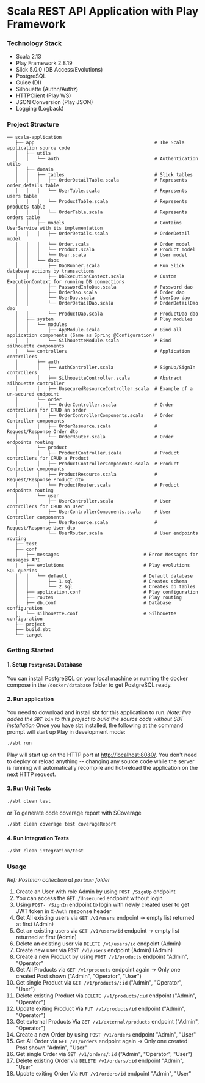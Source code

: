 # Scala REST API Application with Play Framework

### Technology Stack
- Scala 2.13
- Play Framework 2.8.19
- Slick 5.0.0 (DB Access/Evolutions)
- PostgreSQL
- Guice (DI)
- Silhouette (Authn/Authz)
- HTTPClient (Play WS)
- JSON Conversion (Play JSON)
- Logging (Logback)

### Project Structure
```
── scala-application
   ├── app                                            # The Scala application source code
   │   ├── utils
   │   │   └── auth                                   # Authentication utils
   │   ├── domain
   │   │   ├── tables                                 # Slick tables
   │   │   │   ├── OrderDetailTable.scala             # Represents order_details table
   │   │   │   └── UserTable.scala                    # Represents users table
   │   │   │   └── ProductTable.scala                 # Represents products table
   │   │   │   └── OrderTable.scala                   # Represents orders table
   │   │   ├── models                                 # Contains UserService with its implementation
   │   │   │   ├── OrderDetails.scala                 # OrderDetail model
   │   │   │   └── Order.scala                        # Order model
   │   │   │   └── Product.scala                      # Product model
   │   │   │   └── User.scala                         # User model
   │   │   └── daos
   │   │       ├── DaoRunner.scala                    # Run Slick database actions by transactions
   │   │       ├── DbExecutionContext.scala           # Custom ExecutionContext for running DB connections
   │   │       ├── PasswordInfoDao.scala              # Password dao
   │   │       ├── OrderDao.scala                     # Order dao
   │   │       └── UserDao.scala                      # UserDao dao
   │   │       └── OrderDetailDao.scala               # OrderDetailDao dao
   │   │       └── ProductDao.scala                   # ProductDao dao
   │   ├── system                                     # Play modules
   │   │   └── modules
   │   │       ├── AppModule.scala                    # Bind all application components (Same as Spring @Configuration)
   │   │       └── SilhouetteModule.scala             # Bind silhouette components
   │   └── controllers                                # Application controllers
   │       ├── auth                                   
   │       │   ├── AuthController.scala               # SignUp/SignIn controllers
   │       │   ├── SilhouetteController.scala         # Abstract silhouette controller
   │       │   ├── UnsecuredResourceController.scala  # Example of a un-secured endpoint
   │       └── order                                   
   │       │   ├── OrderController.scala              # Order controllers for CRUD an order
   │       │   ├── OrderControllerComponents.scala    # Order Controller components
   │       │   ├── OrderResource.scala                # Request/Response Order dto
   │       │   └── OrderRouter.scala                  # Order endpoints routing
   │       └── product                                   
   │       │   ├── ProductController.scala            # Product controllers for CRUD a Product
   │       │   ├── ProductControllerComponents.scala  # Product Controller components
   │       │   ├── ProductResource.scala              # Request/Response Product dto
   │       │   └── ProductRouter.scala                # Product endpoints routing
   │       └── user                                   
   │           ├── UserController.scala               # User controllers for CRUD an User
   │           ├── UserControllerComponents.scala     # User Controller components
   │           ├── UserResource.scala                 # Request/Response User dto
   │           └── UserRouter.scala                   # User endpoints routing
   ├── test
   ├── conf
   │   ├── messages                               # Error Messages for messages API
   │   ├── evolutions                             # Play evolutions SQL queries
   │   │   └── default                            # Default database
   │   │       ├── 1.sql                          # Creates schema
   │   │       └── 2.sql                          # Creates db tables
   │   ├── application.conf                       # Play configuration
   │   ├── routes                                 # Play routing
   │   ├── db.conf                                # Database configuration
   │   └── silhouette.conf                        # Silhouette configuration
   ├── project
   ├── build.sbt
   └── target
```

### Getting Started

#### 1. Setup `PostgreSQL` Database
You can install PostgreSQL on your local machine or running the docker compose in the `/docker/database` folder
to get PostgreSQL ready.

#### 2. Run application 
You need to download and install sbt for this application to run.
_Note: I've added the `SBT bin` to this project to build the source code without SBT installation_
Once you have sbt installed, the following at the command prompt will start up Play in development mode:
```bash
./sbt run
```

Play will start up on the HTTP port at <http://localhost:8080/>.   You don't need to deploy or reload anything -- changing any source code while the server is running will automatically recompile and hot-reload the application on the next HTTP request.

#### 3. Run Unit Tests
```bash
./sbt clean test
```

or To generate code coverage report with SCoverage
```bash
./sbt clean coverage test coverageReport
```

#### 4. Run Integration Tests
```bash
./sbt clean integration/test
```

### Usage
_Ref: Postman collection at `postman` folder_

1. Create an User with role Admin by using `POST /SignUp` endpoint
2. You can access the `GET /Unsecured` endpoint without login
3. Using `POST- /SignIn` endpoint to login with newly created user to get JWT token in `X-Auth` response header
4. Get All existing users via `GET /v1/users` endpoint -> empty list returned at first (Admin)
5. Get an existing users via `GET /v1/users/id` endpoint -> empty list returned at first  (Admin)
6. Delete an existing user via `DELETE /v1/users/id` endpoint (Admin)
7. Create new user via `POST /v1/users` endpoint (Admin) (Admin)
8. Create a new Product by using `POST /v1/products` endpoint "Admin", "Operator"
9. Get All Products via `GET /v1/products` endpoint again -> Only one created Post shown ("Admin", "Operator", "User")
10. Get single Product via `GET /v1/products/:id` ("Admin", "Operator", "User")
11. Delete existing Product via `DELETE /v1/products/:id` endpoint ("Admin", "Operator")
12. Update exiting Product Via `PUT /v1/products/id` endpoint ("Admin", "Operator")
13. Get external Products Via `GET /v1/external/products` endpoint ("Admin", "Operator")
14. Create a new Order by using `POST /v1/orders` endpoint "Admin", "User"
15. Get All Order via `GET /v1/orders` endpoint again -> Only one created Post shown "Admin", "User"
16. Get single Order via `GET /v1/orders/:id` ("Admin", "Operator", "User")
17. Delete existing Order via `DELETE /v1/orders/:id` endpoint "Admin", "User"
18. Update exiting Order Via `PUT /v1/orders/id` endpoint "Admin", "User"
